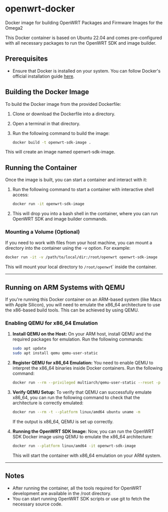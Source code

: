 # openwrt-docker
Docker image for building OpenWRT Packages and Firmware Images for the Omega2

This Docker container is based on Ubuntu 22.04 and comes pre-configured with all necessary packages to run the OpenWRT SDK and image builder.

## Prerequisites

- Ensure that Docker is installed on your system. You can follow Docker's official installation guide [here](https://docs.docker.com/get-docker/).

## Building the Docker Image

To build the Docker image from the provided Dockerfile:

1. Clone or download the Dockerfile into a directory.
2. Open a terminal in that directory.
3. Run the following command to build the image:

   ```bash
   docker build -t openwrt-sdk-image .
   ```

This will create an image named openwrt-sdk-image.

## Running the Container
Once the image is built, you can start a container and interact with it:

1. Run the following command to start a container with interactive shell access:
    ```bash
    docker run -it openwrt-sdk-image
    ```
2. This will drop you into a bash shell in the container, where you can run OpenWRT SDK and image builder commands.

### Mounting a Volume (Optional)
If you need to work with files from your host machine, you can mount a directory into the container using the -v option. For example:

```bash
docker run -it -v /path/to/local/dir:/root/openwrt openwrt-sdk-image
```

This will mount your local directory to `/root/openwr`t` inside the container.

---

## Running on ARM Systems with QEMU
If you're running this Docker container on an ARM-based system (like Macs with Apple Silicon), you will need to emulate the x86_64 architecture to use the x86-based build tools. This can be achieved by using QEMU.

### Enabling QEMU for x86_64 Emulation
1. **Install QEMU on the Host:**
    On your ARM host, install QEMU and the required packages for emulation. Run the following commands:
    ```bash
    sudo apt update
    sudo apt install qemu qemu-user-static
    ```
2. **Register QEMU for x86_64 Emulation:**
    You need to enable QEMU to interpret the x86_64 binaries inside Docker containers. Run the following command:
    ```bash
    docker run --rm --privileged multiarch/qemu-user-static --reset -p yes
    ```
3. **Verify QEMU Setup:** 
    To verify that QEMU can successfully emulate x86_64, you can run the following command to check that the architecture is correctly emulated:
    ```bash
    docker run --rm -t --platform linux/amd64 ubuntu uname -m
    ```
    If the output is x86_64, QEMU is set up correctly.

4. **Running the OpenWRT SDK Image:**
    Now, you can run the OpenWRT SDK Docker image using QEMU to emulate the x86_64 architecture:
    ```bash
    docker run --platform linux/amd64 -it openwrt-sdk-image
    ```
    This will start the container with x86_64 emulation on your ARM system.

---

## Notes

- After running the container, all the tools required for OpenWRT development are available in the /root directory.
- You can start running OpenWRT SDK scripts or use git to fetch the necessary source code.